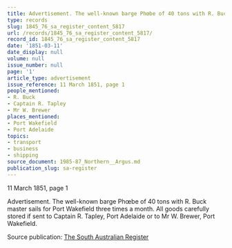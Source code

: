```yaml
---
title: Advertisement. The well-known barge Phœbe of 40 tons with R. Buck master
type: records
slug: 1845_76_sa_register_content_5817
url: /records/1845_76_sa_register_content_5817/
record_id: 1845_76_sa_register_content_5817
date: '1851-03-11'
date_display: null
volume: null
issue_number: null
page: '1'
article_type: advertisement
issue_reference: 11 March 1851, page 1
people_mentioned:
- R. Buck
- Captain R. Tapley
- Mr W. Brewer
places_mentioned:
- Port Wakefield
- Port Adelaide
topics:
- transport
- business
- shipping
source_document: 1985-87_Northern__Argus.md
publication_slug: sa-register
---
```


11 March 1851, page 1

Advertisement.  The well-known barge Phœbe of 40 tons with R. Buck master sails for Port Wakefield three times a month.  All goods carefully stored if sent to Captain R. Tapley, Port Adelaide or to Mr W. Brewer, Port Wakefield.

Source publication: [The South Australian Register](/publications/sa-register/)

